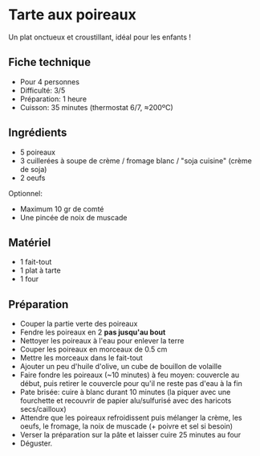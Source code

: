 # Tarte aux poireaux

Un plat onctueux et croustillant, idéal pour les enfants !

## Fiche technique

- Pour 4 personnes
- Difficulté: 3/5
- Préparation: 1 heure
- Cuisson: 35 minutes (thermostat 6/7, ≈200ºC)

## Ingrédients

- 5 poireaux
- 3 cuillerées à soupe de crème / fromage blanc / "soja cuisine" (crème de soja)
- 2 oeufs

Optionnel:

- Maximum 10 gr de comté
- Une pincée de noix de muscade

## Matériel

- 1 fait-tout
- 1 plat à tarte
- 1 four

## Préparation

- Couper la partie verte des poireaux
- Fendre les poireaux en 2 **pas jusqu'au bout**
- Nettoyer les poireaux à l'eau pour enlever la terre
- Couper les poireaux en morceaux de 0.5 cm
- Mettre les morceaux dans le fait-tout
- Ajouter un peu d'huile d'olive, un cube de bouillon de volaille
- Faire fondre les poireaux (~10 minutes) à feu moyen: couvercle au début, puis retirer le couvercle pour qu'il ne reste pas d'eau à la fin
- Pate brisée: cuire à blanc durant 10 minutes (la piquer avec une fourchette et recouvrir de papier alu/sulfurisé avec des haricots secs/cailloux)
- Attendre que les poireaux refroidissent puis mélanger la crème, les oeufs, le fromage, la noix de muscade (+ poivre et sel si besoin)
- Verser la préparation sur la pâte et laisser cuire 25 minutes au four
- Déguster.
